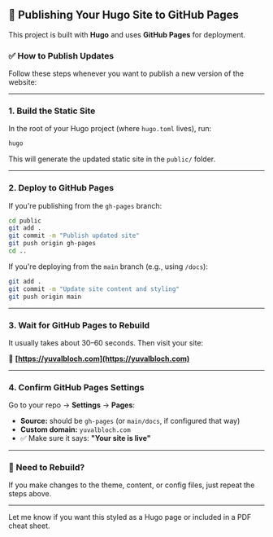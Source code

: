 

## 🚀 Publishing Your Hugo Site to GitHub Pages

This project is built with **Hugo** and uses **GitHub Pages** for deployment.

### ✅ How to Publish Updates

Follow these steps whenever you want to publish a new version of the website:

---

### 1. **Build the Static Site**

In the root of your Hugo project (where `hugo.toml` lives), run:

```bash
hugo
```

This will generate the updated static site in the `public/` folder.

---

### 2. **Deploy to GitHub Pages**

If you're publishing from the `gh-pages` branch:

```bash
cd public
git add .
git commit -m "Publish updated site"
git push origin gh-pages
cd ..
```

If you're deploying from the `main` branch (e.g., using `/docs`):

```bash
git add .
git commit -m "Update site content and styling"
git push origin main
```

---

### 3. **Wait for GitHub Pages to Rebuild**

It usually takes about 30–60 seconds. Then visit your site:

📍 **[https://yuvalbloch.com](https://yuvalbloch.com)**

---

### 4. **Confirm GitHub Pages Settings**

Go to your repo → **Settings** → **Pages**:

* **Source:** should be `gh-pages` (or `main/docs`, if configured that way)
* **Custom domain:** `yuvalbloch.com`
* ✅ Make sure it says: **"Your site is live"**

---

### 🔁 Need to Rebuild?

If you make changes to the theme, content, or config files, just repeat the steps above.

---

Let me know if you want this styled as a Hugo page or included in a PDF cheat sheet.
